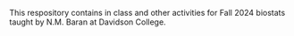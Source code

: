 This respository contains in class and other activities for Fall 2024 biostats taught by N.M. Baran at Davidson College.


